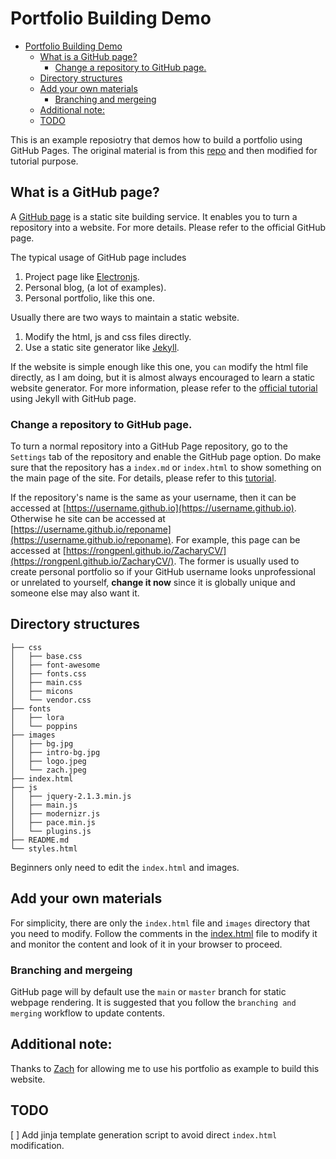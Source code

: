 # Portfolio Building Demo


- [Portfolio Building Demo](#portfolio-building-demo)
  - [What is a GitHub page?](#what-is-a-github-page)
    - [Change a repository to GitHub page.](#change-a-repository-to-github-page)
  - [Directory structures](#directory-structures)
  - [Add your own materials](#add-your-own-materials)
    - [Branching  and mergeing](#branching--and-mergeing)
  - [Additional note:](#additional-note)
  - [TODO](#todo)

This is an example reposiotry that demos how to build a portfolio using GitHub Pages. The original material is from this [repo](https://github.com/aboualnaser/aboualnaser.github.io) and then modified for tutorial purpose.

## What is a GitHub page?

A [GitHub page](https://pages.github.com/) is a static site building service. It enables you to turn a repository into a website. For more details. Please refer to the official GitHub page.


The typical usage of GitHub page includes

  1. Project page like [Electronjs](https://github.com/electron/electronjs.org).
  2. Personal blog, (a lot of examples).
  3. Personal portfolio, like this one.

Usually there are two ways to maintain a static website. 
   1. Modify the html, js and css files directly.
   2. Use a static site generator like [Jekyll](https://docs.github.com/en/free-pro-team@latest/github/working-with-github-pages/setting-up-a-github-pages-site-with-jekyll). 

If the website is simple enough like this one, you `can` modify the html file directly, as I am doing, but it is almost always encouraged to learn a static website generator. For more information, please refer to the [official tutorial](https://docs.github.com/en/free-pro-team@latest/github/working-with-github-pages/creating-a-github-pages-site-with-jekyll) using Jekyll with GitHub page.


### Change a repository to GitHub page.

To turn a normal repository into a GitHub Page repository, go to the `Settings` tab of the repository and enable the GitHub page option. Do make sure that the repository has a `index.md` or `index.html` to show something on the main page of the site. For details, please refer to this [tutorial](https://docs.github.com/en/free-pro-team@latest/github/working-with-github-pages/creating-a-github-pages-site).

If the repository's name is the same as your username, then it can be accessed at [https://username.github.io](https://username.github.io). Otherwise he site can be accessed at [https://username.github.io/reponame](https://username.github.io/reponame). For example, this page can be accessed at [https://rongpenl.github.io/ZacharyCV/](https://rongpenl.github.io/ZacharyCV/). The former is usually used to create personal portfolio so if your GitHub username looks unprofessional or unrelated to yourself, **change it now** since it is globally unique and someone else may also want it.


## Directory structures
```
├── css
│   ├── base.css
│   ├── font-awesome
│   ├── fonts.css
│   ├── main.css
│   ├── micons
│   └── vendor.css
├── fonts
│   ├── lora
│   └── poppins
├── images
│   ├── bg.jpg
│   ├── intro-bg.jpg
│   ├── logo.jpeg
│   └── zach.jpeg
├── index.html
├── js
│   ├── jquery-2.1.3.min.js
│   ├── main.js
│   ├── modernizr.js
│   ├── pace.min.js
│   └── plugins.js
├── README.md
└── styles.html
```

Beginners only need to edit the `index.html` and images.
## Add your own materials

For simplicity, there are only the `index.html` file and `images` directory that you need to modify. Follow the comments in the [index.html](./index.html) file to modify it and monitor the content and look of it in your browser to proceed.

### Branching  and mergeing 
GitHub page will by default use the `main` or `master` branch for static webpage rendering. It is suggested that you follow the `branching and merging` workflow to update contents.

## Additional note:

Thanks to [Zach](https://www.linkedin.com/in/zachary-p-villarreal/) for allowing me to use his portfolio as example to build this website.

## TODO

[ ] Add jinja template generation script to avoid direct `index.html` modification.